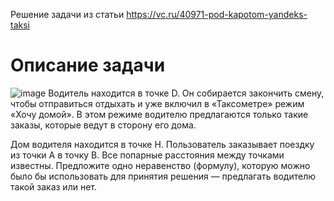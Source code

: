 Решение задачи из статьи https://vc.ru/40971-pod-kapotom-yandeks-taksi
# Описание задачи
![image](https://leonardo.osnova.io/4f49bc3c-4288-741c-c270-540aaeff4345/-/resize/1356/-/quality/lightest/)
Водитель находится в точке D. Он собирается закончить смену, чтобы отправиться отдыхать и уже включил в «Таксометре» режим «Хочу домой». В этом режиме водителю предлагаются только такие заказы, которые ведут в сторону его дома.

Дом водителя находится в точке H. Пользователь заказывает поездку из точки A в точку B. Все попарные расстояния между точками известны. Предложите одно неравенство (формулу), которую можно было бы использовать для принятия решения — предлагать водителю такой заказ или нет.
